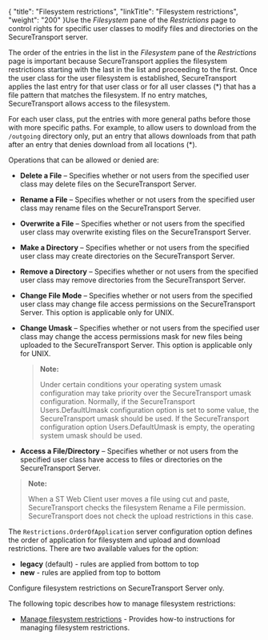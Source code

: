 {
    "title": "Filesystem restrictions",
    "linkTitle": "Filesystem restrictions",
    "weight": "200"
}Use the *Filesystem* pane of the *Restrictions* page to control rights for specific user classes to modify files and directories on the <span class="mc-variable axway_variables.Component_Short_Name variable">SecureTransport</span> server.

The order of the entries in the list in the *Filesystem* pane of the *Restrictions* page is important because <span class="mc-variable axway_variables.Component_Short_Name variable">SecureTransport</span> applies the filesystem restrictions starting with the last in the list and proceeding to the first. Once the user class for the user filesystem is established, <span class="mc-variable axway_variables.Component_Short_Name variable">SecureTransport</span> applies the last entry for that user class or for all user classes (\*) that has a file pattern that matches the filesystem. If no entry matches, <span class="mc-variable axway_variables.Component_Short_Name variable">SecureTransport</span> allows access to the filesystem.

For each user class, put the entries with more general paths before those with more specific paths. For example, to allow users to download from the `/outgoing` directory only, put an entry that allows downloads from that path after an entry that denies download from all locations (\*).

Operations that can be allowed or denied are:

-   **Delete a File** – Specifies whether or not users from the specified user class may delete files on the <span class="mc-variable axway_variables.Component_Short_Name variable">SecureTransport</span> Server.

-   **Rename a File** – Specifies whether or not users from the specified user class may rename files on the <span class="mc-variable axway_variables.Component_Short_Name variable">SecureTransport</span> Server.

-   **Overwrite a File** – Specifies whether or not users from the specified user class may overwrite existing files on the <span class="mc-variable axway_variables.Component_Short_Name variable">SecureTransport</span> Server.

-   **Make a Directory** – Specifies whether or not users from the specified user class may create directories on the <span class="mc-variable axway_variables.Component_Short_Name variable">SecureTransport</span> Server.

-   **Remove a Directory** – Specifies whether or not users from the specified user class may remove directories from the <span class="mc-variable axway_variables.Component_Short_Name variable">SecureTransport</span> Server.

-   **Change File Mode** – Specifies whether or not users from the specified user class may change file access permissions on the <span class="mc-variable axway_variables.Component_Short_Name variable">SecureTransport</span> Server. This option is applicable only for UNIX.

-   **Change Umask** – Specifies whether or not users from the specified user class may change the access permissions mask for new files being uploaded to the <span class="mc-variable axway_variables.Component_Short_Name variable">SecureTransport</span> Server. This option is applicable only for UNIX.  

    > **Note:**
    >
    > Under certain conditions your operating system umask configuration may take priority over the SecureTransport umask configuration. Normally, if the SecureTransport Users.DefaultUmask configuration option is set to some value, the SecureTransport umask should be used. If the SecureTransport configuration option Users.DefaultUmask is empty, the operating system umask should be used.

-   **Access a File/Directory** – Specifies whether or not users from the specified user class have access to files or directories on the <span class="mc-variable axway_variables.Component_Short_Name variable">SecureTransport</span> Server.

> **Note:**
>
> When a ST Web Client user moves a file using cut and paste, SecureTransport checks the filesystem Rename a File permission. SecureTransport does not check the upload restrictions in this case.

The `Restrictions.OrderOfApplication` server configuration option defines the order of application for filesystem and upload and download restrictions. There are two available values for the option:

-   **legacy** (default) - rules are applied from bottom to top
-   **new** - rules are applied from top to bottom

Configure filesystem restrictions on <span class="mc-variable axway_variables.Component_Short_Name variable">SecureTransport</span> Server only.

The following topic describes how to manage filesystem restrictions:

-   <a href="t_st_filesystemrestrictions" class="MCXref xref">Manage filesystem restrictions</a> - Provides how-to instructions for managing filesystem restrictions.
